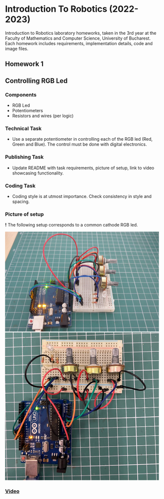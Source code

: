# Introduction To Robotics (2022-2023)

Introduction to Robotics laboratory homeworks, taken in the 3rd year at the Faculty of Mathematics and Computer Science, University of Bucharest. Each homework includes requirements, implementation details, code and image files.

## Homework 1
## Controlling RGB Led

### Components
* RGB Led 
* Potentiometers
* Resistors and wires (per logic)

### Technical Task

* Use a separate potentiometer in controlling each of the RGB led (Red, Green and Blue). The control must be done with digital electronics.

### Publishing Task

* Update README with task requirements, picture of setup, link to video showcasing functionality.

### Coding Task

* Coding style is at utmost importance. Check consistency in style and spacing.

### Picture of setup

**!** The following setup corresponds to a common cathode RGB led. 

![](https://github.com/IoanaLivia/IntroductionToRobotics/blob/main/Assets/Homework1/Sideview.jpeg)
![](https://github.com/IoanaLivia/IntroductionToRobotics/blob/main/Assets/Homework1/Frontview.jpeg)

### [Video](https://youtu.be/IK3PnfRw_Ss)


